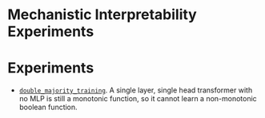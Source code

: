 # Mechanistic Interpretability Experiments

# Experiments

* [`double_majority_training`](experiments/double_majority_training/README.md). A single layer, single head transformer with no MLP is still a monotonic function, so it cannot learn a non-monotonic boolean function.